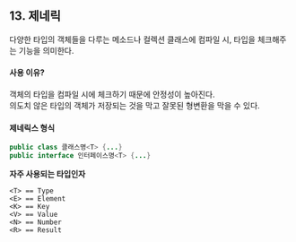 ## 13. 제네릭

다양한 타입의 객체들을 다루는 메소드나 컬렉션 클래스에 컴파일 시, 타입을 체크해주는 기능을 의미한다.

#### 사용 이유?
객체의 타입을 컴파일 시에 체크하기 때문에 안정성이 높아진다.  
의도치 않은 타입의 객체가 저장되는 것을 막고 잘못된 형변환을 막을 수 있다.

#### 제네릭스 형식

``` java
public class 클래스명<T> {...}
public interface 인터페이스명<T> {...}
```

**자주 사용되는 타입인자**

```
<T> == Type
<E> == Element
<K> == Key
<V> == Value
<N> == Number
<R> == Result
```